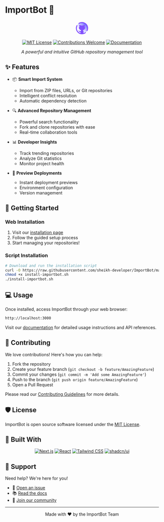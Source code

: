 # ImportBot 🚀

<div align="center">

<svg xmlns="http://www.w3.org/2000/svg" x="0px" y="0px" width="48" height="48" viewBox="0 0 48 48">
<linearGradient id="SVGID_1__D5XsEXNbhkMI_gr1" x1="37.087" x2="10.76" y1="10.967" y2="37.294" gradientUnits="userSpaceOnUse"><stop offset="0" stop-color="#6560fe"></stop><stop offset=".033" stop-color="#6f6afe"></stop><stop offset=".197" stop-color="#9a97fe"></stop><stop offset=".362" stop-color="#bfbdff"></stop><stop offset=".525" stop-color="#dbdaff"></stop><stop offset=".687" stop-color="#efeeff"></stop><stop offset=".846" stop-color="#fbfbff"></stop><stop offset="1" stop-color="#fff"></stop></linearGradient><circle cx="23.924" cy="24.13" r="18.615" fill="url(#SVGID_1__D5XsEXNbhkMI_gr1)"></circle><path fill="none" stroke="#8251fe" stroke-linecap="round" stroke-linejoin="round" stroke-width="3" d="M35.054,38.836C31.97,41.137,28.144,42.5,24,42.5C13.783,42.5,5.5,34.217,5.5,24	c0-2.917,0.675-5.676,1.878-8.13"></path><path fill="none" stroke="#8251fe" stroke-linecap="round" stroke-linejoin="round" stroke-width="3" d="M13.869,8.518C16.779,6.61,20.26,5.5,24,5.5c10.217,0,18.5,8.283,18.5,18.5c0,2.941-0.686,5.721-1.907,8.19"></path><path fill="#8251fe" d="M34,23c0-1.574-0.576-3.038-1.558-4.275c0.442-1.368,0.93-3.771-0.242-5.648c-2.251,0-3.73,1.545-4.436,2.514	C26.602,15.213,25.333,15,24,15s-2.602,0.213-3.764,0.591c-0.706-0.969-2.184-2.514-4.436-2.514c-1.328,2.126-0.526,4.45-0.073,5.43	C14.638,19.788,14,21.334,14,23c0,3.78,3.281,6.94,7.686,7.776c-1.309,0.673-2.287,1.896-2.587,3.38h-1.315	c-1.297,0-1.801-0.526-2.502-1.415c-0.692-0.889-1.437-1.488-2.331-1.736c-0.482-0.051-0.806,0.316-0.386,0.641	c1.419,0.966,1.516,2.548,2.085,3.583C15.168,36.161,16.229,37,17.429,37H19v5.942h10v-7.806c0-1.908-1.098-3.544-2.686-4.36	C30.719,29.94,34,26.78,34,23z"></path>
</svg>

[![MIT License](https://img.shields.io/badge/License-MIT-blue.svg)](LICENSE)
[![Contributions Welcome](https://img.shields.io/badge/Contributions-Welcome-brightgreen.svg)](CONTRIBUTING.md)
[![Documentation](https://img.shields.io/badge/Documentation-View-purple.svg)](https://sheikh-developer.github.io/ImportBot/docs)

*A powerful and intuitive GitHub repository management tool*

</div>

## ✨ Features

- 📦 **Smart Import System**
  - Import from ZIP files, URLs, or Git repositories
  - Intelligent conflict resolution
  - Automatic dependency detection

- 🔍 **Advanced Repository Management**
  - Powerful search functionality
  - Fork and clone repositories with ease
  - Real-time collaboration tools

- 📊 **Developer Insights**
  - Track trending repositories
  - Analyze Git statistics
  - Monitor project health

- 🚀 **Preview Deployments**
  - Instant deployment previews
  - Environment configuration
  - Version management

## 🚀 Getting Started

### Web Installation

1. Visit our [installation page](https://sheikh-developer.github.io/ImportBot/install)
2. Follow the guided setup process
3. Start managing your repositories!

### Script Installation

```bash
# Download and run the installation script
curl -O https://raw.githubusercontent.com/sheikh-developer/ImportBot/main/install-importbot.sh
chmod +x install-importbot.sh
./install-importbot.sh
```

## 💻 Usage

Once installed, access ImportBot through your web browser:

```bash
http://localhost:3000
```

Visit our [documentation](https://sheikh-developer.github.io/ImportBot/docs) for detailed usage instructions and API references.

## 🤝 Contributing

We love contributions! Here's how you can help:

1. Fork the repository
2. Create your feature branch (`git checkout -b feature/AmazingFeature`)
3. Commit your changes (`git commit -m 'Add some AmazingFeature'`)
4. Push to the branch (`git push origin feature/AmazingFeature`)
5. Open a Pull Request

Please read our [Contributing Guidelines](CONTRIBUTING.md) for more details.

## 🛡️ License

ImportBot is open source software licensed under the [MIT License](LICENSE).

## 🌟 Built With

<div align="center">

[![Next.js](https://img.shields.io/badge/Next.js-black?style=for-the-badge&logo=next.js&logoColor=white)](https://nextjs.org/)
[![React](https://img.shields.io/badge/React-20232A?style=for-the-badge&logo=react&logoColor=61DAFB)](https://reactjs.org/)
[![Tailwind CSS](https://img.shields.io/badge/Tailwind_CSS-38B2AC?style=for-the-badge&logo=tailwind-css&logoColor=white)](https://tailwindcss.com/)
[![shadcn/ui](https://img.shields.io/badge/shadcn/ui-000000?style=for-the-badge&logo=shadcnui&logoColor=white)](https://ui.shadcn.com/)

</div>

## 💪 Support

Need help? We're here for you!

- 📝 [Open an issue](https://github.com/sheikh-developer/ImportBot/issues)
- 📚 [Read the docs](https://sheikh-developer.github.io/ImportBot/docs)
- 💬 [Join our community](https://discord.gg/importbot)

---

<div align="center">

Made with ❤️ by the ImportBot Team

</div>
